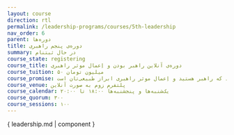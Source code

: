 ```yaml
---
layout: course
direction: rtl
permalink: /leadership-programs/courses/5th-leadership
nav_order: 6
parent: دوره‌ها
title: دوره‌ی پنجم راهبری
summary: در حال ثبتنام
course_state: registering
course_title: دوره‌ی آنلاین راهبر بودن و اِعمال موثر راهبری
course_tuition: ۵۰ میلیون تومان
course_promise: شما در حالی دوره را ترک می‌کنید که راهبر هستید و اِعمال موثر راهبری ابراز طبیعی‌تان است
course_venue: پلتفرم زوم به صورت آنلاین
course_calendar: یک‌شنبه‌ها و پنجشنبه‌ها ۱۸:۰۰ تا ۲۰:۰۰ 
course_quorum: ۳۰۰
course_sessions: ۱۰۰
---
```

 
{ leadership.md | component }
